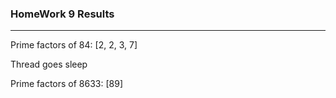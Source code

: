 ### HomeWork 9 Results

---
Prime factors of 84: [2, 2, 3, 7]

Thread goes sleep

Prime factors of 8633: [89]

